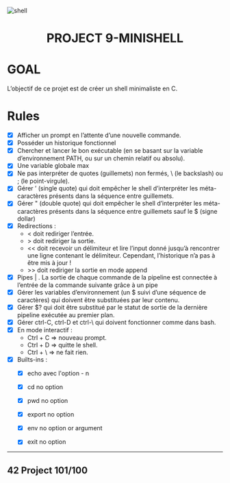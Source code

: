 <p align="center">

![shell](https://user-images.githubusercontent.com/85625233/206887409-d411cb06-36ff-4ed2-8c6d-8432bb4aeb5a.jpg)

</p>


<H1 align="center">
PROJECT 9-MINISHELL
</H1>

# GOAL

L’objectif de ce projet est de créer un shell minimaliste en C. 

# Rules

- [x]  Afficher un prompt en l’attente d’une nouvelle commande.
- [x] Posséder un historique fonctionnel
- [x] Chercher et lancer le bon exécutable (en se basant sur la variable d’environnement
PATH, ou sur un chemin relatif ou absolu).
- [x] Une variable globale max
- [x] Ne pas interpréter de quotes (guillemets) non fermés, \ (le backslash) ou ; (le point-virgule).
- [x] Gérer ’ (single quote) qui doit empêcher le shell d’interpréter les méta-caractères
présents dans la séquence entre guillemets.
- [x] Gérer " (double quote) qui doit empêcher le shell d’interpréter les méta-caractères
présents dans la séquence entre guillemets sauf le $ (signe dollar)
- [x] Redirections :
  * \< doit rediriger l’entrée.
  * \> doit rediriger la sortie.
  * \<< doit recevoir un délimiteur et lire l’input donné jusqu’à rencontrer une ligne
contenant le délimiteur. Cependant, l’historique n’a pas à être mis à jour !
  * \>> doit rediriger la sortie en mode append
- [x]  Pipes | . La sortie de chaque commande de la pipeline
est connectée à l’entrée de la commande suivante grâce à un pipe
- [x] Gérer les variables d’environnement (un $ suivi d’une séquence de caractères)
qui doivent être substituées par leur contenu.
- [x] Gérer $? qui doit être substitué par le statut de sortie de la dernière pipeline
exécutée au premier plan.
- [x] Gérer ctrl-C, ctrl-D et ctrl-\ qui doivent fonctionner comme dans bash.
- [x] En mode interactif :  
  * Ctrl + C => nouveau prompt.
  * Ctrl + D => quitte le shell.
  * Ctrl + \ => ne fait rien.
- [x] Builts-ins :  
   - [x] echo avec l'option - n
   - [x] cd no option
   - [x] pwd no option
   - [x] export no option
   - [x] env no option or argument
   - [x] exit no option


***
## 42 Project 101/100

